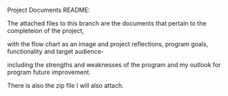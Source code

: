 Project Documents README: 

The attached files to this branch are the documents that pertain to the completeion of the project,

with the flow chart as an image and project reflections, program goals, functionality and target audience- 

including the strengths and weaknesses of the program and my outlook for program future improvement. 



There is also the zip file I will also attach. 
